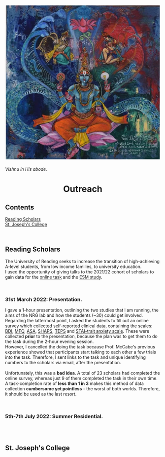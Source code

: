 <p align="center"> <img width="500" src="imgs/vishnu.jpeg" alt="vishnu"> </p>

###### *Vishnu in His abode.* <br>

<h1 align="center"> Outreach </h1>

## Contents
[Reading Scholars](outreach.md#reading-scholars)<br>
[St. Joseph's College](outreach.md#st-josephs-college)<br>

<br>

## Reading Scholars
The University of Reading seeks to increase the transition of high-achieving A-level students, from low income families, to university education.<br>
I used the opportunity of giving talks to the 2021/22 cohort of scholars to gain data for the [online task](task.md) and the [ESM study](esm1.md). 

<br>

### 31st March 2022: Presentation.
I gave a 1-hour presentation, outlining the two studies that I am running, the aims of the NRG lab and how the students (~30) could get involved.
<br>
Regarding the lattermost point, I asked the students to fill out an online survey which collected self-reported clinical data, containing the scales: [BDI](https://www.ismanet.org/doctoryourspirit/pdfs/Beck-Depression-Inventory-BDI.pdf), [MFQ](https://devepi.duhs.duke.edu/files/2018/03/MFQ-Adult-Self-Report-Long.pdf), [ASA](https://psycnet.apa.org/record/2021-31031-001), [SHAPS](https://www.ncbi.nlm.nih.gov/pmc/articles/PMC2957191/), [TEPS](http://citeseerx.ist.psu.edu/viewdoc/download?doi=10.1.1.379.8517&rep=rep1&type=pdf) and [STAI-trait anxiety scale](https://oml.eular.org/sysModules/obxOML/docs/id_150/State-Trait-Anxiety-Inventory.pdf). These were collected **prior** to the presentation, because the plan was to get them to do the task during the 2-hour evening session. 
<br>
However, I cancelled the doing the task because Prof. McCabe's previous experience showed that participants start talking to each other a few trials into the task. Therefore, I sent links to the task and unique identifying numbers to the scholars via email, after the presentation. 
<br>
<br>
Unfortunately, this was a **bad idea**. A total of 23 scholars had completed the online survey, whereas just 9 of them completed the task in their own time. A task-completion rate of **less than 1 in 3** makes this method of data collection **cumbersome yet pointless** - the worst of both worlds. Therefore, it should be used as the last resort.

<br>

### 5th-7th July 2022: Summer Residential.



<br>
<br>

## St. Joseph's College
